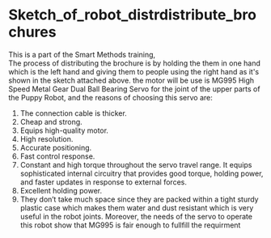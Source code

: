 # Sketch_of_robot_distrdistribute_brochures
This is a part of the Smart Methods training,  
The process of distributing the brochure is by holding the them in one hand which is the left hand and giving them to people using the right hand as it's shown in the sketch attached above. 
the motor will be use is 
MG995 High Speed Metal Gear Dual Ball Bearing Servo
for the joint of the upper parts of the Puppy Robot, and the reasons of choosing this servo are:
1. The connection cable is thicker.
2. Cheap and strong.
3. Equips high-quality motor.
4. High resolution.
5. Accurate positioning.
6. Fast control response.
7. Constant and high torque throughout the servo travel range. It equips sophisticated
internal circuitry that provides good torque, holding power, and faster updates in
response to external forces.
8. Excellent holding power.
9. They don’t take much space since they are packed within a tight sturdy plastic case
which makes them water and dust resistant which is very useful in the robot joints.
Moreover, the needs of the servo to operate this robot show that MG995 is fair enough to fullfill the requirment 
